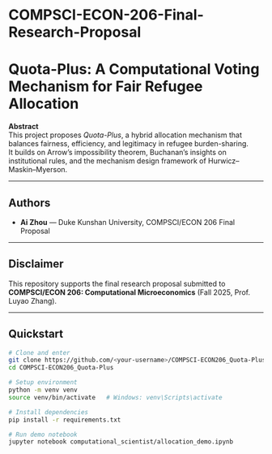 # COMPSCI-ECON-206-Final-Research-Proposal
# Quota-Plus: A Computational Voting Mechanism for Fair Refugee Allocation

**Abstract**  
This project proposes *Quota-Plus*, a hybrid allocation mechanism that balances fairness, efficiency, and legitimacy in refugee burden-sharing.  
It builds on Arrow’s impossibility theorem, Buchanan’s insights on institutional rules, and the mechanism design framework of Hurwicz–Maskin–Myerson.  

---

## Authors
- **Ai Zhou** — Duke Kunshan University, COMPSCI/ECON 206 Final Proposal

---

## Disclaimer
This repository supports the final research proposal submitted to  
**COMPSCI/ECON 206: Computational Microeconomics** (Fall 2025, Prof. Luyao Zhang).  

---

## Quickstart
```bash
# Clone and enter
git clone https://github.com/<your-username>/COMPSCI-ECON206_Quota-Plus.git
cd COMPSCI-ECON206_Quota-Plus

# Setup environment
python -m venv venv
source venv/bin/activate   # Windows: venv\Scripts\activate

# Install dependencies
pip install -r requirements.txt

# Run demo notebook
jupyter notebook computational_scientist/allocation_demo.ipynb
